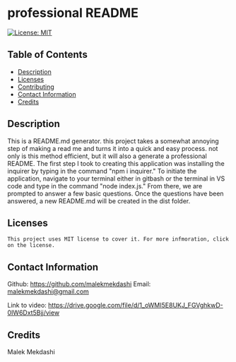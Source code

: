 # professional README

  [![License: MIT](https://img.shields.io/badge/License-MIT-yellow.svg)](https://opensource.org/licenses/MIT)
  
  ## Table of Contents
  * [Description](#description)
  * [Licenses](#licenses)
  * [Contributing](#contributing)
  * [Contact Information](#Contact-Information)
  * [Credits](#credits)
  
  ## Description
  This is a README.md generator. this project takes a somewhat annoying step of making a read me and turns it into a quick and easy process. not only is this method efficient, but it will also a generate a professional README. The first step I took to creating this application was installing the inquirer by typing in the command "npm i inquirer." To initiate the application, navigate to your terminal either in gitbash or the terminal in VS code and type in the command "node index.js." From there, we are prompted to answer a few basic questions. Once the questions have been answered, a new README.md will be created in the dist folder.
  
  ## Licenses
    This project uses MIT license to cover it. For more infmoration, click on the license.

  ## Contact Information
  Github: https://github.com/malekmekdashi
  Email: malekmekdashi@gmail.com

  Link to video: https://drive.google.com/file/d/1_oWMI5E8UKJ_FGVghkwD-0IW6Dxt5Bjj/view 

  ## Credits
  Malek Mekdashi

